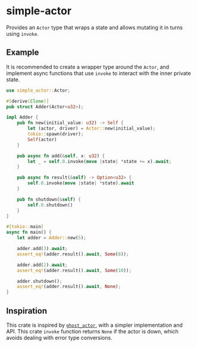 # simple-actor

Provides an `Actor` type that wraps a state and allows mutating it
in turns using `invoke`.

## Example

It is recommended to create a wrapper type around the `Actor`,
and implement async functions that use `invoke` to interact with
the inner private state.

```rust
use simple_actor::Actor;

#[derive(Clone)]
pub struct Adder(Actor<u32>);

impl Adder {
    pub fn new(initial_value: u32) -> Self {
        let (actor, driver) = Actor::new(initial_value);
        tokio::spawn(driver);
        Self(actor)
    }

    pub async fn add(&self, x: u32) {
        let _ = self.0.invoke(move |state| *state += x).await;
    }

    pub async fn result(&self) -> Option<u32> {
        self.0.invoke(move |state| *state).await
    }

    pub fn shutdown(&self) {
        self.0.shutdown()
    }
}

#[tokio::main]
async fn main() {
    let adder = Adder::new(5);

    adder.add(3).await;
    assert_eq!(adder.result().await, Some(8));

    adder.add(2).await;
    assert_eq!(adder.result().await, Some(10));

    adder.shutdown();
    assert_eq!(adder.result().await, None);
}
```

## Inspiration

This crate is inspired by [`ghost_actor`], with a simpler implementation and
API. This crate `invoke` function returns `None` if the actor is down, which
avoids dealing with error type conversions.
 
[`ghost_actor`]: https://github.com/holochain/ghost_actor